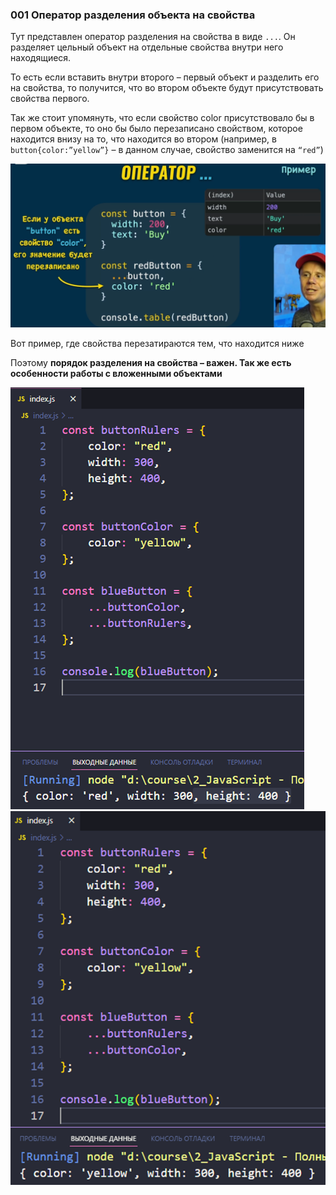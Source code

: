 ### 001 Оператор разделения объекта на свойства

Тут представлен оператор разделения на свойства в виде `...`. Он разделяет цельный объект на отдельные свойства внутри него находящиеся.

То есть если вставить внутри второго – первый объект и разделить его на свойства, то получится, что во втором объекте будут присутствовать свойства первого.

Так же стоит упомянуть, что если свойство color присутствовало бы в первом объекте, то оно бы было перезаписано свойством, которое находится внизу на то, что находится во втором (например, в `button{color:”yellow”}` – в данном случае, свойство заменится на `“red”`)

![](_png/Pasted%20image%2020220908184155.png)

Вот пример, где свойства перезатираются тем, что находится ниже

Поэтому **порядок разделения на свойства – важен. Так же есть особенности работы с вложенными объектами**

![](_png/Pasted%20image%2020220908184203.png)![](_png/Pasted%20image%2020220908184207.png)